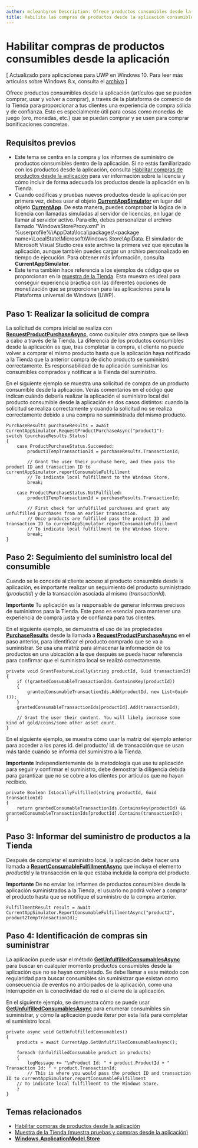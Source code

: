 ```yaml
---
author: mcleanbyron Description: Ofrece productos consumibles desde la aplicación&\#8212;artículos que se pueden comprar, usar y volver a comprar&\#8212;a través de la plataforma de comercio de la Tienda para proporcionar a tus clientes una experiencia de compra sólida y de confianza.
title: Habilita las compras de productos desde la aplicación consumibles ms.assetid: F79EE369-ACFC-4156-AF6A-72D1C7D3BDA4 keywords: oferta desde la aplicación keywords: consumibles keywords: compra desde la aplicación keywords: producto desde la aplicación keywords: cómo ofrecer soporte técnico en la aplicación keywords: muestra de código de compra desde la aplicación keywords: muestra de código de oferta desde la aplicación
---
```


# Habilitar compras de productos consumibles desde la aplicación


\[ Actualizado para aplicaciones para UWP en Windows 10. Para leer más artículos sobre Windows 8.x, consulta el [archivo](http://go.microsoft.com/fwlink/p/?linkid=619132) \]

Ofrece productos consumibles desde la aplicación (artículos que se pueden comprar, usar y volver a comprar), a través de la plataforma de comercio de la Tienda para proporcionar a tus clientes una experiencia de compra sólida y de confianza. Esto es especialmente útil para cosas como monedas de juego (oro, monedas, etc.) que se puedan comprar y se usen para comprar bonificaciones concretas.

## Requisitos previos

-   Este tema se centra en la compra y los informes de suministro de productos consumibles dentro de la aplicación. Si no estás familiarizado con los productos desde la aplicación, consulta [Habilitar compras de productos desde la aplicación](enable-in-app-product-purchases.md) para ver información sobre la licencia y cómo incluir de forma adecuada los productos desde la aplicación en la Tienda.
-   Cuando codificas y pruebas nuevos productos desde la aplicación por primera vez, debes usar el objeto [**CurrentAppSimulator**](https://msdn.microsoft.com/library/windows/apps/hh779766) en lugar del objeto [**CurrentApp**](https://msdn.microsoft.com/library/windows/apps/hh779765). De esta manera, puedes comprobar la lógica de la licencia con llamadas simuladas al servidor de licencias, en lugar de llamar al servidor activo. Para ello, debes personalizar el archivo llamado "WindowsStoreProxy.xml" in %userprofile%\\AppData\\local\\packages\\&lt;package name&gt;\\LocalState\\Microsoft\\Windows Store\\ApiData. El simulador de Microsoft Visual Studio crea este archivo la primera vez que ejecutas la aplicación, aunque también puedes cargar un archivo personalizado en tiempo de ejecución. Para obtener más información, consulta **CurrentAppSimulator**.
-   Este tema también hace referencia a los ejemplos de código que se proporcionan en la [muestra de la Tienda](http://go.microsoft.com/fwlink/p/?LinkID=627610). Esta muestra es ideal para conseguir experiencia práctica con las diferentes opciones de monetización que se proporcionan para las aplicaciones para la Plataforma universal de Windows (UWP).

## Paso 1: Realizar la solicitud de compra

La solicitud de compra inicial se realiza con [**RequestProductPurchaseAsync**](https://msdn.microsoft.com/library/windows/apps/dn263381), como cualquier otra compra que se lleva a cabo a través de la Tienda. La diferencia de los productos consumibles desde la aplicación es que, tras completar la compra, el cliente no puede volver a comprar el mismo producto hasta que la aplicación haya notificado a la Tienda que la anterior compra de dicho producto se suministró correctamente. Es responsabilidad de tu aplicación suministrar los consumibles comprados y notificar a la Tienda del suministro.

En el siguiente ejemplo se muestra una solicitud de compra de un producto consumible desde la aplicación. Verás comentarios en el código que indican cuándo debería realizar la aplicación el suministro local del producto consumible desde la aplicación en dos casos distintos: cuando la solicitud se realiza correctamente y cuando la solicitud no se realiza correctamente debido a una compra no suministrada del mismo producto.

```CSharp
PurchaseResults purchaseResults = await CurrentAppSimulator.RequestProductPurchaseAsync("product1");
switch (purchaseResults.Status)
{
    case ProductPurchaseStatus.Succeeded:
        product1TempTransactionId = purchaseResults.TransactionId;

        // Grant the user their purchase here, and then pass the product ID and transaction ID to currentAppSimulator.reportConsumableFulfillment
        // To indicate local fulfillment to the Windows Store.
        break;

    case ProductPurchaseStatus.NotFulfilled:
        product1TempTransactionId = purchaseResults.TransactionId;

        // First check for unfulfilled purchases and grant any unfulfilled purchases from an earlier transaction.
        // Once products are fulfilled pass the product ID and transaction ID to currentAppSimulator.reportConsumableFulfillment
        // To indicate local fulfillment to the Windows Store.
        break;
}
```

## Paso 2: Seguimiento del suministro local del consumible

Cuando se le concede al cliente acceso al producto consumible desde la aplicación, es importante realizar un seguimiento del producto suministrado (*productId*) y de la transacción asociada al mismo (*transactionId*).

**Importante**  Tu aplicación es la responsable de generar informes precisos de suministros para la Tienda. Este paso es esencial para mantener una experiencia de compra justa y de confianza para tus clientes.

En el siguiente ejemplo, se demuestra el uso de las propiedades [**PurchaseResults**](https://msdn.microsoft.com/library/windows/apps/dn263392) desde la llamada a [**RequestProductPurchaseAsync**](https://msdn.microsoft.com/library/windows/apps/dn263381) en el paso anterior, para identificar el producto comprado que se va a suministrar. Se usa una matriz para almacenar la información de los productos en una ubicación a la que después se pueda hacer referencia para confirmar que el suministro local se realizó correctamente.

```CSharp
private void GrantFeatureLocally(string productId, Guid transactionId)
{
    if (!grantedConsumableTransactionIds.ContainsKey(productId))
    {
        grantedConsumableTransactionIds.Add(productId, new List<Guid>());
    }
    grantedConsumableTransactionIds[productId].Add(transactionId);

    // Grant the user their content. You will likely increase some kind of gold/coins/some other asset count.
}
```

En el siguiente ejemplo, se muestra cómo usar la matriz del ejemplo anterior para acceder a los pares id. del producto/ id. de transacción que se usan más tarde cuando se informa del suministro a la Tienda.

**Importante**  Independientemente de la metodología que use tu aplicación para seguir y confirmar el suministro, debe demostrar la diligencia debida para garantizar que no se cobre a los clientes por artículos que no hayan recibido.

```CSharp
private Boolean IsLocallyFulfilled(string productId, Guid transactionId)
{
    return grantedConsumableTransactionIds.ContainsKey(productId) && grantedConsumableTransactionIds[productId].Contains(transactionId);
}
```

## Paso 3: Informar del suministro de productos a la Tienda

Después de completar el suministro local, la aplicación debe hacer una llamada a [**ReportConsumableFulfillmentAsync**](https://msdn.microsoft.com/library/windows/apps/dn263380) que incluya el elemento *productId* y la transacción en la que estaba incluida la compra del producto.

**Importante**  De no enviar los informes de productos consumibles desde la aplicación suministrados a la Tienda, el usuario no podrá volver a comprar el producto hasta que se notifique el suministro de la compra anterior.

```CSharp
FulfillmentResult result = await CurrentAppSimulator.ReportConsumableFulfillmentAsync("product2", product2TempTransactionId);
```

## Paso 4: Identificación de compras sin suministrar

La aplicación puede usar el método [**GetUnfulfilledConsumablesAsync**](https://msdn.microsoft.com/library/windows/apps/dn263379) para buscar en cualquier momento productos consumibles desde la aplicación que no se hayan completado. Se debe llamar a este método con regularidad para buscar consumibles sin suministrar que existan como consecuencia de eventos no anticipados de la aplicación, como una interrupción en la conectividad de red o el cierre de la aplicación.

En el siguiente ejemplo, se demuestra cómo se puede usar [**GetUnfulfilledConsumablesAsync**](https://msdn.microsoft.com/library/windows/apps/dn263379) para enumerar consumibles sin suministrar, y cómo la aplicación puede iterar por esta lista para completar el suministro local.

```CSharp
private async void GetUnfulfilledConsumables()
{
    products = await CurrentApp.GetUnfulfilledConsumablesAsync();

    foreach (UnfulfilledConsumable product in products)
    {
        logMessage += "\nProduct Id: " + product.ProductId + " Transaction Id: " + product.TransactionId;
        // This is where you would pass the product ID and transaction ID to currentAppSimulator.reportConsumableFulfillment
    // To indicate local fulfillment to the Windows Store.
    }
}
```

## Temas relacionados

* [Habilitar compras de productos desde la aplicación](enable-in-app-product-purchases.md)
* [Muestra de la Tienda (muestra pruebas y compras desde la aplicación)](http://go.microsoft.com/fwlink/p/?LinkID=627610)
* [**Windows.ApplicationModel.Store**](https://msdn.microsoft.com/library/windows/apps/br225197)
 

 






<!--HONumber=May16_HO2-->


